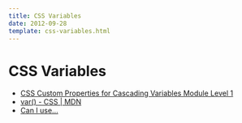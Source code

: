 ```yaml
---
title: CSS Variables
date: 2012-09-28
template: css-variables.html
---
```


CSS Variables
=============

- [CSS Custom Properties for Cascading Variables Module Level 1](https://drafts.csswg.org/css-variables/)
- [var() - CSS | MDN](https://developer.mozilla.org/en-US/docs/Web/CSS/var())
- [Can I use...](http://caniuse.com/#feat=css-variables)
